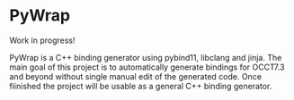 # PyWrap

Work in progress!

PyWrap is a C++ binding generator using pybind11, libclang and jinja. The main goal of this project is to automatically generate bindings for OCCT7.3 and beyond without single manual edit of the generated code. Once fiinished the project will be usable as a general C++ binding generator.
